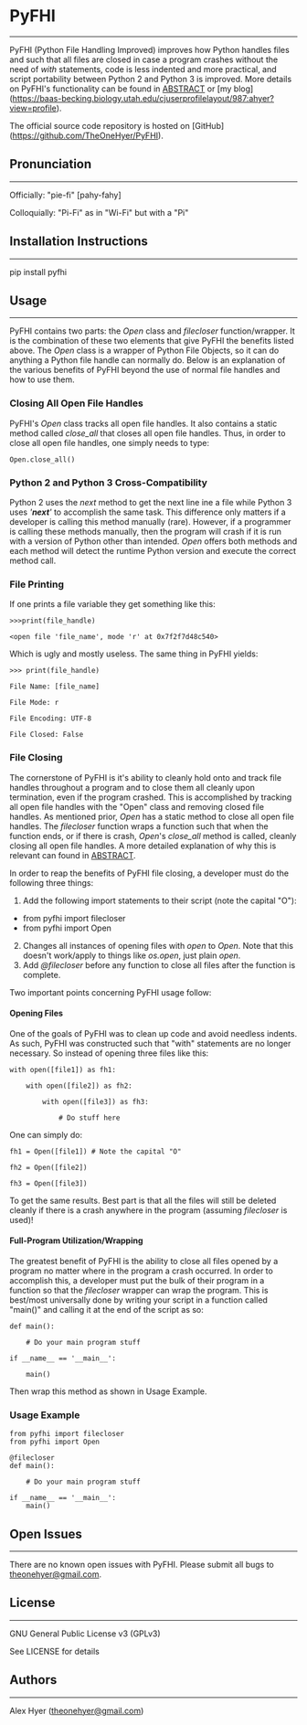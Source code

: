 # PyFHI
-------

PyFHI (Python File Handling Improved) improves how Python handles files and
such that all files are closed in case a program crashes without the need
of *with* statements, code is less indented and more practical, and script
portability between Python 2 and Python 3 is improved. More details on
PyFHI's functionality can be found in [ABSTRACT](ABSTRACT.md) or [my blog]
(https://baas-becking.biology.utah.edu/cjuserprofilelayout/987:ahyer?view=profile).

The official source code repository is hosted on [GitHub]
(https://github.com/TheOneHyer/PyFHI).

## Pronunciation
----------------

Officially: "pie-fi" [pahy-fahy]

Colloquially: "Pi-Fi" as in "Wi-Fi" but with a "Pi"

## Installation Instructions
----------------------------

pip install pyfhi

## Usage
--------

PyFHI contains two parts: the *Open* class and *filecloser* function/wrapper.
It is the combination of these two elements that give PyFHI the benefits listed
above. The *Open* class is a wrapper of Python File Objects, so it can 
do anything a Python file handle can normally do. Below is an explanation of 
the various benefits of PyFHI beyond the use of normal file handles and how to 
use them.

### Closing All Open File Handles

PyFHI's *Open* class tracks all open file handles. It also contains a static
method called *close_all* that closes all open file handles. Thus, in order to
close all open file handles, one simply needs to type:

    Open.close_all()
    
### Python 2 and Python 3 Cross-Compatibility

Python 2 uses the *next* method to get the next line ine a file while Python
3 uses *'__next__'* to accomplish the same task. This difference only matters
if a developer is calling this method manually (rare). However, if a 
programmer is calling these methods manually, then the program will crash if it
is run with a version of Python other than intended. *Open* offers both 
methods and each method will detect the runtime Python version and execute 
the correct method call.

### File Printing

If one prints a file variable they get something like this:

    >>>print(file_handle)
    
    <open file 'file_name', mode 'r' at 0x7f2f7d48c540>
   
Which is ugly and mostly useless. The same thing in PyFHI yields:

    >>> print(file_handle)

    File Name: [file_name]

    File Mode: r

    File Encoding: UTF-8

    File Closed: False

### File Closing

The cornerstone of PyFHI is it's ability to cleanly hold onto and track 
file handles throughout a program and to close them all cleanly upon 
termination, even if the program crashed. This is accomplished by tracking 
all open file handles with the "Open" class and removing closed file handles. 
As mentioned prior, *Open* has a static method to close all open file 
handles. The *filecloser* function wraps a function such that when the 
function ends, or if there is crash, *Open*'s *close_all* method is called, 
cleanly closing all open file handles. A more detailed explanation of why this
is relevant can found in [ABSTRACT](ABSTRACT.md).

In order to reap the benefits of PyFHI file closing, a developer must do the 
following three things:

1. Add the following import statements to their script (note the capital "O"):
  * from pyfhi import filecloser
  * from pyfhi import Open
2. Changes all instances of opening files with *open* to *Open*. Note that 
this doesn't work/apply to things like *os.open*, just plain *open*.
3. Add *@filecloser* before any function to close all files after the 
function is complete.

Two important points concerning PyFHI usage follow:

#### Opening Files

One of the goals of PyFHI was to clean up code and avoid needless indents. As
such, PyFHI was constructed such that "with" statements are no longer 
necessary. So instead of opening three files like this:

    with open([file1]) as fh1:

        with open([file2]) as fh2:

            with open([file3]) as fh3:

                # Do stuff here

One can simply do:

    fh1 = Open([file1]) # Note the capital "O"

    fh2 = Open([file2])

    fh3 = Open([file3])

To get the same results. Best part is that all the files will still be deleted
cleanly if there is a crash anywhere in the program (assuming *filecloser* is
used)!

#### Full-Program Utilization/Wrapping

The greatest benefit of PyFHI is the ability to close all files opened by a 
program no matter where in the program a crash occurred. In order to 
accomplish this, a developer must put the bulk of their program in a function
so that the *filecloser* wrapper can wrap the program. This is best/most 
universally done by writing your script in a function called "main()" and 
calling it at the end of the script as so:

    def main():

        # Do your main program stuff

    if __name__ == '__main__':

        main()
        
Then wrap this method as shown in Usage Example.

### Usage Example

    from pyfhi import filecloser
    from pyfhi import Open

    @filecloser
    def main():

        # Do your main program stuff

    if __name__ == '__main__':
        main()

## Open Issues
--------------

There are no known open issues with PyFHI. Please submit all bugs to
theonehyer@gmail.com.

## License
----------

GNU General Public License v3 (GPLv3)

See LICENSE for details

## Authors
----------

Alex Hyer (theonehyer@gmail.com)
